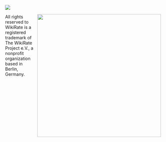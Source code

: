 [<img align="center"  src="https://media-exp1.licdn.com/dms/image/C4D1BAQG_U9F1oAbg4g/company-background_10000/0/1557326103523?e=1637892000&v=beta&t=HHRTu6Y5KkEz5t3v5SiMomoKrqnezkalWLPSE-NTOlM">](https://wikirate.org/uk_modern_slavery_act_research)


<img align="right" width="400"   src="https://user-images.githubusercontent.com/64998301/144046036-391f451f-a464-4a13-bbae-5cfdc21d8518.gif">




All rights reserved to WikiRate is a registered trademark of The WikiRate Project e.V., a nonprofit organization based in Berlin, Germany.






